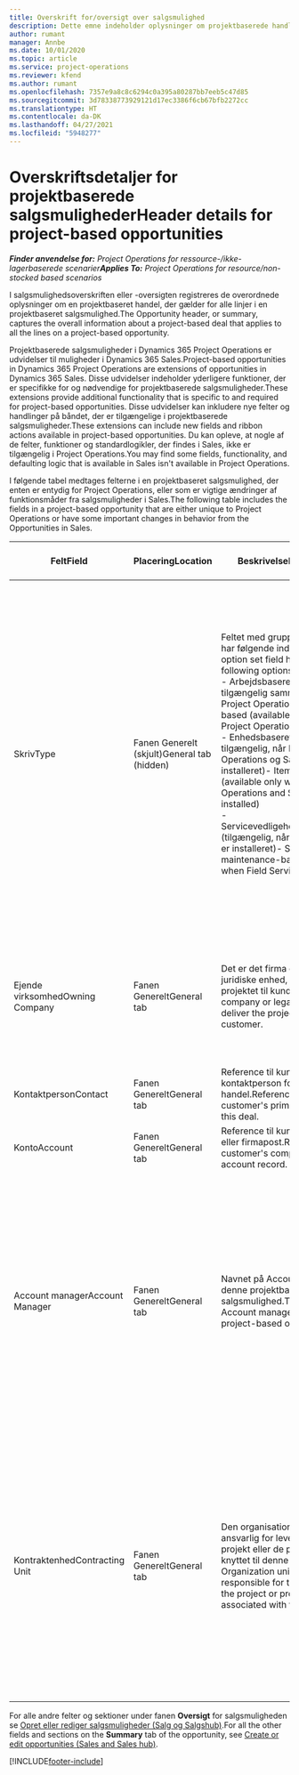 ```yaml
---
title: Overskrift for/oversigt over salgsmulighed
description: Dette emne indeholder oplysninger om projektbaserede handler og projektbaserede salgsmulighedslinjer.
author: rumant
manager: Annbe
ms.date: 10/01/2020
ms.topic: article
ms.service: project-operations
ms.reviewer: kfend
ms.author: rumant
ms.openlocfilehash: 7357e9a8c8c6294c0a395a80287bb7eeb5c47d85
ms.sourcegitcommit: 3d78338773929121d17ec3386f6cb67bfb2272cc
ms.translationtype: HT
ms.contentlocale: da-DK
ms.lasthandoff: 04/27/2021
ms.locfileid: "5948277"
---
```

# <a name="header-details-for-project-based-opportunities"></a><span data-ttu-id="18ec6-103">Overskriftsdetaljer for projektbaserede salgsmuligheder</span><span class="sxs-lookup"><span data-stu-id="18ec6-103">Header details for project-based opportunities</span></span>

<span data-ttu-id="18ec6-104">_**Finder anvendelse for:** Project Operations for ressource-/ikke-lagerbaserede scenarier_</span><span class="sxs-lookup"><span data-stu-id="18ec6-104">_**Applies To:** Project Operations for resource/non-stocked based scenarios_</span></span>


<span data-ttu-id="18ec6-105">I salgsmulighedsoverskriften eller -oversigten registreres de overordnede oplysninger om en projektbaseret handel, der gælder for alle linjer i en projektbaseret salgsmulighed.</span><span class="sxs-lookup"><span data-stu-id="18ec6-105">The Opportunity header, or summary, captures the overall information about a project-based deal that applies to all the lines on a project-based opportunity.</span></span>

<span data-ttu-id="18ec6-106">Projektbaserede salgsmuligheder i Dynamics 365 Project Operations er udvidelser til muligheder i Dynamics 365 Sales.</span><span class="sxs-lookup"><span data-stu-id="18ec6-106">Project-based opportunities in Dynamics 365 Project Operations are extensions of opportunities in Dynamics 365 Sales.</span></span> <span data-ttu-id="18ec6-107">Disse udvidelser indeholder yderligere funktioner, der er specifikke for og nødvendige for projektbaserede salgsmuligheder.</span><span class="sxs-lookup"><span data-stu-id="18ec6-107">These extensions provide additional functionality that is specific to and required for project-based opportunities.</span></span> <span data-ttu-id="18ec6-108">Disse udvidelser kan inkludere nye felter og handlinger på båndet, der er tilgængelige i projektbaserede salgsmuligheder.</span><span class="sxs-lookup"><span data-stu-id="18ec6-108">These extensions can include new fields and ribbon actions available in project-based opportunities.</span></span> <span data-ttu-id="18ec6-109">Du kan opleve, at nogle af de felter, funktioner og standardlogikler, der findes i Sales, ikke er tilgængelig i Project Operations.</span><span class="sxs-lookup"><span data-stu-id="18ec6-109">You may find some fields, functionality, and defaulting logic that is available in Sales isn't available in Project Operations.</span></span>

<span data-ttu-id="18ec6-110">I følgende tabel medtages felterne i en projektbaseret salgsmulighed, der enten er entydig for Project Operations, eller som er vigtige ændringer af funktionsmåder fra salgsmuligheder i Sales.</span><span class="sxs-lookup"><span data-stu-id="18ec6-110">The following table includes the fields in a project-based opportunity that are either unique to Project Operations or have some important changes in behavior from the Opportunities in Sales.</span></span>

| <span data-ttu-id="18ec6-111">**Felt**</span><span class="sxs-lookup"><span data-stu-id="18ec6-111">**Field**</span></span> | <span data-ttu-id="18ec6-112">**Placering**</span><span class="sxs-lookup"><span data-stu-id="18ec6-112">**Location**</span></span> | <span data-ttu-id="18ec6-113">**Beskrivelse**</span><span class="sxs-lookup"><span data-stu-id="18ec6-113">**Description**</span></span> | <span data-ttu-id="18ec6-114">**Downstream-virkning**</span><span class="sxs-lookup"><span data-stu-id="18ec6-114">**Downstream impact**</span></span> |
| --- | --- | --- | --- |
| <span data-ttu-id="18ec6-115">Skriv</span><span class="sxs-lookup"><span data-stu-id="18ec6-115">Type</span></span> | <span data-ttu-id="18ec6-116">Fanen Generelt (skjult)</span><span class="sxs-lookup"><span data-stu-id="18ec6-116">General tab (hidden)</span></span> | <span data-ttu-id="18ec6-117">Feltet med grupperet indstilling har følgende indstillinger:</span><span class="sxs-lookup"><span data-stu-id="18ec6-117">This option set field has the following options:</span></span></br><span data-ttu-id="18ec6-118">- Arbejdsbaseret (kun tilgængelig sammen med Project Operations)</span><span class="sxs-lookup"><span data-stu-id="18ec6-118">- Work-based (available only with Project Operations)</span></span></br><span data-ttu-id="18ec6-119">- Enhedsbaseret (kun tilgængelig, når Project Operations og Sales er installeret)</span><span class="sxs-lookup"><span data-stu-id="18ec6-119">- Item-based (available only when Project Operations and Sales are installed)</span></span></br><span data-ttu-id="18ec6-120">- Servicevedligeholdelsesbaseret (tilgængelig, når Field Service er installeret)</span><span class="sxs-lookup"><span data-stu-id="18ec6-120">- Service maintenance-based (available when Field Service is installed)</span></span> | <span data-ttu-id="18ec6-121">Når du bruger Project Operations, angives værdien i dette felt automatisk til **Arbejdsbaseret**, hvilket klassificerer salgsmuligheden som projektbaseret.</span><span class="sxs-lookup"><span data-stu-id="18ec6-121">When you use Project Operations, this field value is automatically set to **Work-based** which classifies the Opportunity as project-based.</span></span> <span data-ttu-id="18ec6-122">En salgsmulighed bør være projektbaseret for at aktivere alle projektspecifikke udvidelser og funktioner i den efterfølgende salgsproces for denne aftale.</span><span class="sxs-lookup"><span data-stu-id="18ec6-122">An Opportunity should be project-based to enable all project-specific extensions and functionality in the downstream sales process for this deal.</span></span> |
| <span data-ttu-id="18ec6-123">Ejende virksomhed</span><span class="sxs-lookup"><span data-stu-id="18ec6-123">Owning Company</span></span> | <span data-ttu-id="18ec6-124">Fanen Generelt</span><span class="sxs-lookup"><span data-stu-id="18ec6-124">General tab</span></span> | <span data-ttu-id="18ec6-125">Det er det firma eller den juridiske enhed, der leverer projektet til kunden.</span><span class="sxs-lookup"><span data-stu-id="18ec6-125">This is the company or legal entity that will deliver the project for the customer.</span></span> | <span data-ttu-id="18ec6-126">Oplysningerne i feltet kopieres til det tilsvarende felt i det projekttilbud, der er oprettet ud fra denne salgsmulighed.</span><span class="sxs-lookup"><span data-stu-id="18ec6-126">This field information will be copied to the corresponding field on the Project quote that is created from this Opportunity.</span></span> |
| <span data-ttu-id="18ec6-127">Kontaktperson</span><span class="sxs-lookup"><span data-stu-id="18ec6-127">Contact</span></span> | <span data-ttu-id="18ec6-128">Fanen Generelt</span><span class="sxs-lookup"><span data-stu-id="18ec6-128">General tab</span></span> | <span data-ttu-id="18ec6-129">Reference til kundens primære kontaktperson for denne handel.</span><span class="sxs-lookup"><span data-stu-id="18ec6-129">Reference to the customer's primary contact for this deal.</span></span> | |
| <span data-ttu-id="18ec6-130">Konto</span><span class="sxs-lookup"><span data-stu-id="18ec6-130">Account</span></span> | <span data-ttu-id="18ec6-131">Fanen Generelt</span><span class="sxs-lookup"><span data-stu-id="18ec6-131">General tab</span></span> | <span data-ttu-id="18ec6-132">Reference til kundens firma eller firmapost.</span><span class="sxs-lookup"><span data-stu-id="18ec6-132">Reference to the customer's company or account record.</span></span> | |
| <span data-ttu-id="18ec6-133">Account manager</span><span class="sxs-lookup"><span data-stu-id="18ec6-133">Account Manager</span></span> | <span data-ttu-id="18ec6-134">Fanen Generelt</span><span class="sxs-lookup"><span data-stu-id="18ec6-134">General tab</span></span> | <span data-ttu-id="18ec6-135">Navnet på Account manager for denne projektbaserede salgsmulighed.</span><span class="sxs-lookup"><span data-stu-id="18ec6-135">The name of the Account manager for this project-based opportunity.</span></span> | <span data-ttu-id="18ec6-136">Account manageren er ansvarlig for at administrere relationen til kunden ved at fuldføre dette projekt.</span><span class="sxs-lookup"><span data-stu-id="18ec6-136">The Account manager is responsible for managing the relationship with the customer through the completion of this project.</span></span> <span data-ttu-id="18ec6-137">På basis af den reserverbare ressourcepost, der er knyttet til Account manager, angives standarden for kontraktenheden.</span><span class="sxs-lookup"><span data-stu-id="18ec6-137">Based on the bookable resource record tied to the Account manager, the contracting unit is defaulted.</span></span> |
| <span data-ttu-id="18ec6-138">Kontraktenhed</span><span class="sxs-lookup"><span data-stu-id="18ec6-138">Contracting Unit</span></span> | <span data-ttu-id="18ec6-139">Fanen Generelt</span><span class="sxs-lookup"><span data-stu-id="18ec6-139">General tab</span></span> | <span data-ttu-id="18ec6-140">Den organisationsenhed, der er ansvarlig for leveringen af det projekt eller de projekter, der er knyttet til denne handel.</span><span class="sxs-lookup"><span data-stu-id="18ec6-140">The Organization unit that is responsible for the delivery of the project or projects associated with this deal.</span></span> | <span data-ttu-id="18ec6-141">Kontraktenheden er afdelingen i det firma, der skal gennemføre projekterne, når handlen er indgået.</span><span class="sxs-lookup"><span data-stu-id="18ec6-141">The contracting unit is the division of the company that will complete the project(s) after the deal is closed.</span></span> <span data-ttu-id="18ec6-142">Alle kontraherende enheder har en valuta, og denne valuta bruges til at rapportere de anslåede og faktiske omkostninger, der er påløbet i løbet af projektet.</span><span class="sxs-lookup"><span data-stu-id="18ec6-142">Every contracting unit has a currency, and this currency is used to report estimated and actual costs incurred during the project.</span></span> |

<span data-ttu-id="18ec6-143">For alle andre felter og sektioner under fanen **Oversigt** for salgsmuligheden se [Opret eller rediger salgsmuligheder (Salg og Salgshub)](/dynamics365/sales-enterprise/create-edit-opportunity-sales).</span><span class="sxs-lookup"><span data-stu-id="18ec6-143">For all the other fields and sections on the **Summary** tab of the opportunity, see [Create or edit opportunities (Sales and Sales hub)](/dynamics365/sales-enterprise/create-edit-opportunity-sales).</span></span>


[!INCLUDE[footer-include](../includes/footer-banner.md)]
